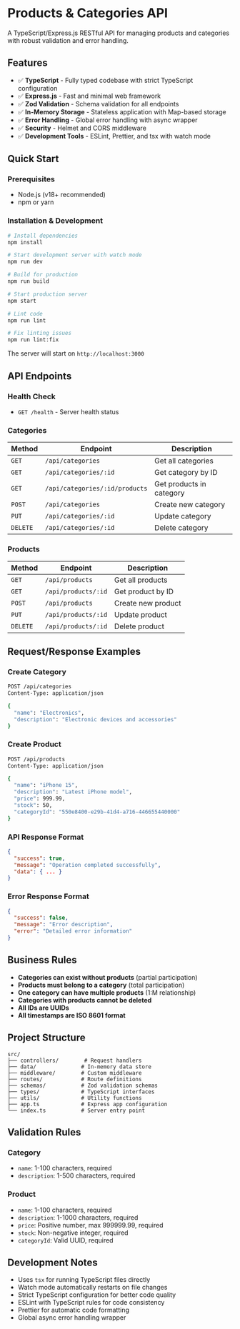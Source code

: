 # Products & Categories API

A TypeScript/Express.js RESTful API for managing products and categories with robust validation and error handling.

## Features

- ✅ **TypeScript** - Fully typed codebase with strict TypeScript configuration
- ✅ **Express.js** - Fast and minimal web framework
- ✅ **Zod Validation** - Schema validation for all endpoints
- ✅ **In-Memory Storage** - Stateless application with Map-based storage
- ✅ **Error Handling** - Global error handling with async wrapper
- ✅ **Security** - Helmet and CORS middleware
- ✅ **Development Tools** - ESLint, Prettier, and tsx with watch mode

## Quick Start

### Prerequisites
- Node.js (v18+ recommended)
- npm or yarn

### Installation & Development

```bash
# Install dependencies
npm install

# Start development server with watch mode
npm run dev

# Build for production
npm run build

# Start production server
npm start

# Lint code
npm run lint

# Fix linting issues
npm run lint:fix
```

The server will start on `http://localhost:3000`

## API Endpoints

### Health Check
- `GET /health` - Server health status

### Categories

| Method | Endpoint | Description |
|--------|----------|-------------|
| `GET` | `/api/categories` | Get all categories |
| `GET` | `/api/categories/:id` | Get category by ID |
| `GET` | `/api/categories/:id/products` | Get products in category |
| `POST` | `/api/categories` | Create new category |
| `PUT` | `/api/categories/:id` | Update category |
| `DELETE` | `/api/categories/:id` | Delete category |

### Products

| Method | Endpoint | Description |
|--------|----------|-------------|
| `GET` | `/api/products` | Get all products |
| `GET` | `/api/products/:id` | Get product by ID |
| `POST` | `/api/products` | Create new product |
| `PUT` | `/api/products/:id` | Update product |
| `DELETE` | `/api/products/:id` | Delete product |

## Request/Response Examples

### Create Category
```bash
POST /api/categories
Content-Type: application/json

{
  "name": "Electronics",
  "description": "Electronic devices and accessories"
}
```

### Create Product
```bash
POST /api/products
Content-Type: application/json

{
  "name": "iPhone 15",
  "description": "Latest iPhone model",
  "price": 999.99,
  "stock": 50,
  "categoryId": "550e8400-e29b-41d4-a716-446655440000"
}
```

### API Response Format
```json
{
  "success": true,
  "message": "Operation completed successfully",
  "data": { ... }
}
```

### Error Response Format
```json
{
  "success": false,
  "message": "Error description",
  "error": "Detailed error information"
}
```

## Business Rules

- **Categories can exist without products** (partial participation)
- **Products must belong to a category** (total participation)
- **One category can have multiple products** (1:M relationship)
- **Categories with products cannot be deleted**
- **All IDs are UUIDs**
- **All timestamps are ISO 8601 format**

## Project Structure

```
src/
├── controllers/        # Request handlers
├── data/              # In-memory data store
├── middleware/        # Custom middleware
├── routes/            # Route definitions
├── schemas/           # Zod validation schemas
├── types/             # TypeScript interfaces
├── utils/             # Utility functions
├── app.ts             # Express app configuration
└── index.ts           # Server entry point
```

## Validation Rules

### Category
- `name`: 1-100 characters, required
- `description`: 1-500 characters, required

### Product
- `name`: 1-100 characters, required
- `description`: 1-1000 characters, required
- `price`: Positive number, max 999999.99, required
- `stock`: Non-negative integer, required
- `categoryId`: Valid UUID, required

## Development Notes

- Uses `tsx` for running TypeScript files directly
- Watch mode automatically restarts on file changes
- Strict TypeScript configuration for better code quality
- ESLint with TypeScript rules for code consistency
- Prettier for automatic code formatting
- Global async error handling wrapper 
